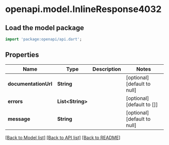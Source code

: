 # openapi.model.InlineResponse4032

## Load the model package
```dart
import 'package:openapi/api.dart';
```

## Properties
Name | Type | Description | Notes
------------ | ------------- | ------------- | -------------
**documentationUrl** | **String** |  | [optional] [default to null]
**errors** | **List&lt;String&gt;** |  | [optional] [default to []]
**message** | **String** |  | [optional] [default to null]

[[Back to Model list]](../README.md#documentation-for-models) [[Back to API list]](../README.md#documentation-for-api-endpoints) [[Back to README]](../README.md)


